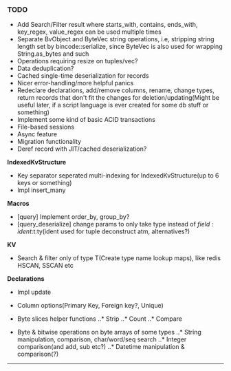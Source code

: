 
### TODO


* Add Search/Filter result where starts_with, contains, ends_with, key_regex, value_regex can be used multiple times
* Separate BvObject and ByteVec string operations, i.e, stripping string length set by bincode::serialize, since ByteVec is also used for wrapping String.as_bytes and such
* Operations requiring resize on tuples/vec?
* Data deduplication?
* Cached single-time deserialization for records
* Nicer error-handling/more helpful panics
* Redeclare declarations, add/remove columns, rename, change types, return records that don't fit the changes for deletion/updating(Might be useful later, if a script language is ever created for some db stuff or something)
* Implement some kind of basic ACID transactions
* File-based sessions
* Async feature
* Migration functionality
* Deref record with JIT/cached deserialization?


**IndexedKvStructure**

* Key separator seperated multi-indexing for IndexedKvStructure(up to 6 keys or something) 
* Impl insert_many


**Macros**

* [query] Implement order_by, group_by?
* [query_deserialize] change params to only take type instead of $field:ident:$t:ty(ident used for tuple deconstruct atm, alternatives?)


**KV**

* Search & filter only of type T(Create type name lookup maps), like redis HSCAN, SSCAN etc


**Declarations**

* Impl update
* Column options(Primary Key, Foreign key?, Unique)

* Byte slices helper functions
..* Strip
..* Count
..* Compare

* Byte & bitwise operations on byte arrays of some types
..* String manipulation, comparison, char/word/seq search
..* Integer comparison(and add, sub etc?)
..* Datetime manipulation & comparison(?)


---





